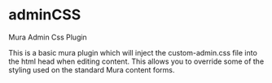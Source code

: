 adminCSS
========

Mura Admin Css Plugin

This is a basic mura plugin which will inject the custom-admin.css file into the html head when editing content.
This allows you to override some of the styling used on the standard Mura content forms. 
